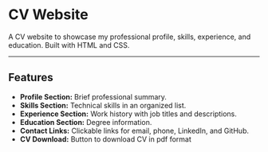 # CV Website

A CV website to showcase my professional profile, skills, experience, and education. Built with HTML and CSS.

---

## Features

- **Profile Section:** Brief professional summary.
- **Skills Section:** Technical skills in an organized list.
- **Experience Section:** Work history with job titles and descriptions.
- **Education Section:** Degree information.
- **Contact Links:** Clickable links for email, phone, LinkedIn, and GitHub.
- **CV Download:** Button to download CV in pdf format
